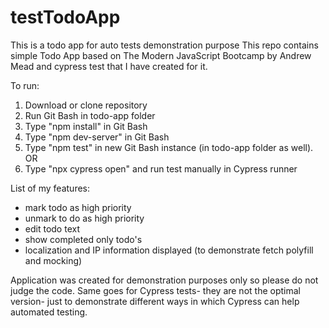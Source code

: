 # testTodoApp
This is a todo app for auto tests demonstration purpose
This repo contains simple Todo App based on The Modern JavaScript Bootcamp by Andrew Mead and cypress test that I have created for it. 

To run:
1. Download or clone repository
2. Run Git Bash in todo-app folder
3. Type "npm install" in Git Bash
4. Type "npm dev-server" in Git Bash
5. Type "npm test" in new Git Bash instance (in todo-app folder as well).
OR
6. Type "npx cypress open" and run test manually in Cypress runner 

List of my features:
- mark todo as high priority
- unmark to do as high priority
- edit todo text
- show completed only todo's
- localization and IP information displayed (to demonstrate fetch polyfill and mocking)

Application was created for demonstration purposes only so please do not judge the code. 
Same goes for Cypress tests- they are not the optimal version- just to demonstrate different ways in which Cypress can help automated testing.
